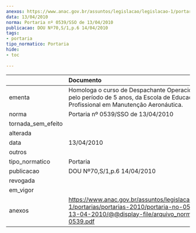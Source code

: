 ```yaml
---
anexos: https://www.anac.gov.br/assuntos/legislacao/legislacao-1/portarias/portarias-2010/portaria-no-0539-sso-de-13-04-2010/@@display-file/arquivo_norma/PA2010-0539.pdf
data: 13/04/2010
norma: Portaria nº 0539/SSO de 13/04/2010
publicacao: DOU Nº70,S/1,p.6 14/04/2010
tags:
- portaria
tipo_normatico: Portaria
hide: 
- toc 
 
---
```


|                    | Documento                                                                                                                                                         |
|:-------------------|:------------------------------------------------------------------------------------------------------------------------------------------------------------------|
| ementa             | Homologa o curso de Despachante Operacional de Voo, pelo período de 5 anos, da Escola de Educação Profissional em Manutenção Aeronáutica.                         |
| norma              | Portaria nº 0539/SSO de 13/04/2010                                                                                                                                |
| tornada_sem_efeito |                                                                                                                                                                   |
| alterada           |                                                                                                                                                                   |
| data               | 13/04/2010                                                                                                                                                        |
| outros             |                                                                                                                                                                   |
| tipo_normatico     | Portaria                                                                                                                                                          |
| publicacao         | DOU Nº70,S/1,p.6 14/04/2010                                                                                                                                       |
| revogada           |                                                                                                                                                                   |
| em_vigor           |                                                                                                                                                                   |
| anexos             | https://www.anac.gov.br/assuntos/legislacao/legislacao-1/portarias/portarias-2010/portaria-no-0539-sso-de-13-04-2010/@@display-file/arquivo_norma/PA2010-0539.pdf |
